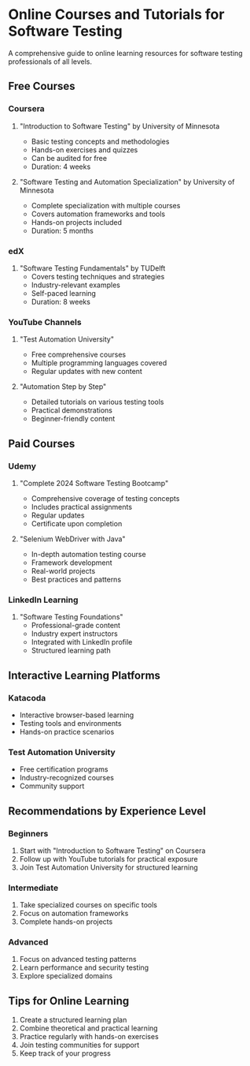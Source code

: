 # Online Courses and Tutorials for Software Testing

A comprehensive guide to online learning resources for software testing professionals of all levels.

## Free Courses

### Coursera
1. "Introduction to Software Testing" by University of Minnesota
   - Basic testing concepts and methodologies
   - Hands-on exercises and quizzes
   - Can be audited for free
   - Duration: 4 weeks

2. "Software Testing and Automation Specialization" by University of Minnesota
   - Complete specialization with multiple courses
   - Covers automation frameworks and tools
   - Hands-on projects included
   - Duration: 5 months

### edX
1. "Software Testing Fundamentals" by TUDelft
   - Covers testing techniques and strategies
   - Industry-relevant examples
   - Self-paced learning
   - Duration: 8 weeks

### YouTube Channels
1. "Test Automation University"
   - Free comprehensive courses
   - Multiple programming languages covered
   - Regular updates with new content

2. "Automation Step by Step"
   - Detailed tutorials on various testing tools
   - Practical demonstrations
   - Beginner-friendly content

## Paid Courses

### Udemy
1. "Complete 2024 Software Testing Bootcamp"
   - Comprehensive coverage of testing concepts
   - Includes practical assignments
   - Regular updates
   - Certificate upon completion

2. "Selenium WebDriver with Java"
   - In-depth automation testing course
   - Framework development
   - Real-world projects
   - Best practices and patterns

### LinkedIn Learning
1. "Software Testing Foundations"
   - Professional-grade content
   - Industry expert instructors
   - Integrated with LinkedIn profile
   - Structured learning path

## Interactive Learning Platforms

### Katacoda
- Interactive browser-based learning
- Testing tools and environments
- Hands-on practice scenarios

### Test Automation University
- Free certification programs
- Industry-recognized courses
- Community support

## Recommendations by Experience Level

### Beginners
1. Start with "Introduction to Software Testing" on Coursera
2. Follow up with YouTube tutorials for practical exposure
3. Join Test Automation University for structured learning

### Intermediate
1. Take specialized courses on specific tools
2. Focus on automation frameworks
3. Complete hands-on projects

### Advanced
1. Focus on advanced testing patterns
2. Learn performance and security testing
3. Explore specialized domains

## Tips for Online Learning

1. Create a structured learning plan
2. Combine theoretical and practical learning
3. Practice regularly with hands-on exercises
4. Join testing communities for support
5. Keep track of your progress
